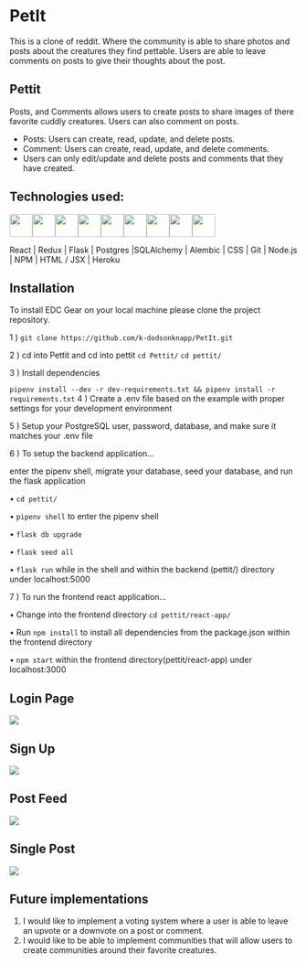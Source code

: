 # PetIt
This is a clone of reddit. Where the community is able to share photos and posts about the creatures they find pettable. 
Users are able to leave comments on posts to give their thoughts about the post. 

## Pettit 

Posts, and Comments allows users to create posts to share images of there favorite cuddly creatures. Users can also comment on posts.

* Posts: Users can create, read, update, and delete posts.
* Comment: Users can create, read, update, and delete comments.
* Users can only edit/update and delete posts and comments that they have created.

## Technologies used:
<img 
src="https://cdn.jsdelivr.net/gh/devicons/devicon/icons/react/react-original.svg" height=40/><img 
src="https://cdn.jsdelivr.net/gh/devicons/devicon/icons/redux/redux-original.svg" height=40/><img 
src="https://cdn.jsdelivr.net/gh/devicons/devicon/icons/flask/flask-original.svg" height=40/><img src="https://cdn.jsdelivr.net/gh/devicons/devicon/icons/postgresql/postgresql-original.svg"  height=40/><img src="https://cdn.jsdelivr.net/gh/devicons/devicon/icons/sqlalchemy/sqlalchemy-original.svg"  height=40/><img  
src="https://cdn.jsdelivr.net/gh/devicons/devicon/icons/css3/css3-original.svg"  height=40/><img  
src="https://cdn.jsdelivr.net/gh/devicons/devicon/icons/html5/html5-original.svg"  height=40/><img  
src="https://cdn.jsdelivr.net/gh/devicons/devicon/icons/git/git-original.svg"  height=40/><img  
src="https://cdn.jsdelivr.net/gh/devicons/devicon/icons/vscode/vscode-original.svg"  height=40/>

 React | Redux | Flask | Postgres |SQLAlchemy | Alembic | CSS | Git | Node.js | NPM | HTML / JSX | Heroku

## Installation
To install EDC Gear on your local machine please clone the project repository.

1 ) `git clone https://github.com/k-dodsonknapp/PetIt.git`

2 ) cd into Pettit and cd into pettit `cd Pettit/` `cd pettit/`

3 ) Install dependencies

 `pipenv install --dev -r dev-requirements.txt && pipenv install -r requirements.txt`
4 ) Create a .env file based on the example with proper settings for your development environment

5 ) Setup your PostgreSQL user, password, database, and make sure it matches your .env file

6 ) To setup the backend application...

enter the pipenv shell, migrate your database, seed your database, and run the flask application

• `cd pettit/`

• `pipenv shell` to enter the pipenv shell

• `flask db upgrade`

• `flask seed all`

• `flask run` while in the shell and within the backend (pettit/) directory under localhost:5000

7 ) To run the frontend react application...

• Change into the frontend directory `cd pettit/react-app/`

• Run `npm install` to install all dependencies from the package.json within the frontend directory

• `npm start` within the frontend directory(pettit/react-app) under localhost:3000


## Login Page

![](https://github.com/k-dodsonknapp/PetIt/blob/main/Screenshot%20(175).png)

## Sign Up

![](https://github.com/k-dodsonknapp/PetIt/blob/main/Screenshot%20(176).png)

## Post Feed

![](https://github.com/k-dodsonknapp/PetIt/blob/main/Screenshot%20(177).png)

## Single Post

![](https://github.com/k-dodsonknapp/PetIt/blob/main/Screenshot%20(178).png)

## Future implementations

1) I would like to implement a voting system where a user is able to leave an upvote or a downvote on a post or comment. 
2) I would like to be able to implement communities that will allow users to create communities around their favorite creatures. 
